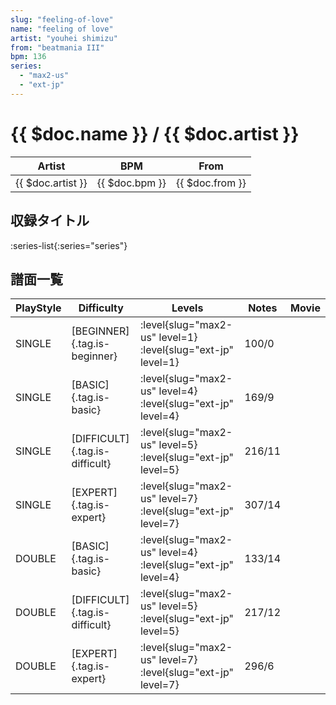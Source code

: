 ```yaml
---
slug: "feeling-of-love"
name: "feeling of love"
artist: "youhei shimizu"
from: "beatmania III"
bpm: 136
series:
  - "max2-us"
  - "ext-jp"
---
```


# {{ $doc.name }} / {{ $doc.artist }}

|Artist|BPM|From|
|------|---|----|
|{{ $doc.artist }}|{{ $doc.bpm }}|{{ $doc.from }}|

## 収録タイトル

:series-list{:series="series"}

## 譜面一覧

|PlayStyle|Difficulty|Levels|Notes|Movie|
|---------|----------|------|-----|-----|
|SINGLE|[BEGINNER]{.tag.is-beginner}|:level{slug="max2-us" level=1} :level{slug="ext-jp" level=1}|100/0||
|SINGLE|[BASIC]{.tag.is-basic}|:level{slug="max2-us" level=4} :level{slug="ext-jp" level=4}|169/9||
|SINGLE|[DIFFICULT]{.tag.is-difficult}|:level{slug="max2-us" level=5} :level{slug="ext-jp" level=5}|216/11||
|SINGLE|[EXPERT]{.tag.is-expert}|:level{slug="max2-us" level=7} :level{slug="ext-jp" level=7}|307/14||
|DOUBLE|[BASIC]{.tag.is-basic}|:level{slug="max2-us" level=4} :level{slug="ext-jp" level=4}|133/14||
|DOUBLE|[DIFFICULT]{.tag.is-difficult}|:level{slug="max2-us" level=5} :level{slug="ext-jp" level=5}|217/12||
|DOUBLE|[EXPERT]{.tag.is-expert}|:level{slug="max2-us" level=7} :level{slug="ext-jp" level=7}|296/6||
